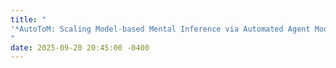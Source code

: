 ```yaml
---
title: "
'*AutoToM: Scaling Model-based Mental Inference via Automated Agent Modeling*' will be presented at NeurIPS 2025 as spotlight!
"
date: 2025-09-20 20:45:00 -0400
---
```

